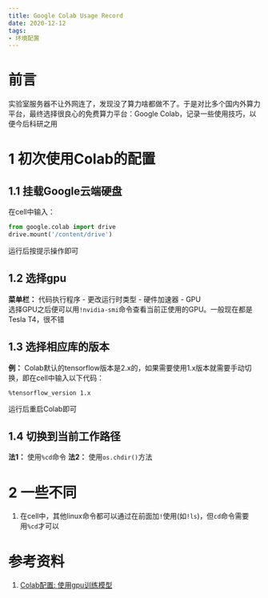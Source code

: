 ```yaml
---
title: Google Colab Usage Record
date: 2020-12-12
tags:
- 环境配置
---
```


# 前言
实验室服务器不让外网连了，发现没了算力啥都做不了。于是对比多个国内外算力平台，最终选择很良心的免费算力平台：Google Colab，记录一些使用技巧，以便今后科研之用

# 1 初次使用Colab的配置
## 1.1 挂载Google云端硬盘
在cell中输入：  
```python
from google.colab import drive
drive.mount('/content/drive')
```  
运行后按提示操作即可

## 1.2 选择gpu
**菜单栏：** 代码执行程序 - 更改运行时类型 - 硬件加速器 - GPU  
选择GPU之后便可以用```!nvidia-smi```命令查看当前正使用的GPU。一般现在都是Tesla T4，很不错

## 1.3 选择相应库的版本
**例：** Colab默认的tensorflow版本是2.x的，如果需要使用1.x版本就需要手动切换，即在cell中输入以下代码：  
```
%tensorflow_version 1.x
```  
运行后重启Colab即可

## 1.4 切换到当前工作路径
**法1：** 使用```%cd```命令
**法2：** 使用```os.chdir()```方法

# 2 一些不同
1. 在cell中，其他linux命令都可以通过在前面加```!```使用(如```!ls```)，但```cd```命令需要用```%cd```才可以

# 参考资料
1. [Colab配置: 使用gpu训练模型](https://blog.csdn.net/Augurlee/article/details/103019181)